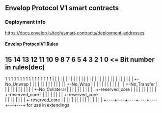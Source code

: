 ## Envelop Protocol V1 smart contracts  

### Deployment info  
https://docs.envelop.is/tech/smart-contracts/deployment-addresses  

#### Envelop ProtocolV1 Rules
15   14   13   12   11   10   9   8   7   6   5   4   3   2   1   0  <= Bit number in rules(dec)
------------------------------------------------------------------------------------  
 1    1    1    1    1    1   1   1   1   1   1   1   1   1   1   1
 |    |    |    |    |    |   |   |   |   |   |   |   |   |   |   |
 |    |    |    |    |    |   |   |   |   |   |   |   |   |   |   +-No_Unwrap
 |    |    |    |    |    |   |   |   |   |   |   |   |   |   +-No_Wrap 
 |    |    |    |    |    |   |   |   |   |   |   |   |   +-No_Transfer
 |    |    |    |    |    |   |   |   |   |   |   |   +-No_Collateral
 |    |    |    |    |    |   |   |   |   |   |   +-reserved_core
 |    |    |    |    |    |   |   |   |   |   +-reserved_core
 |    |    |    |    |    |   |   |   |   +-reserved_core  
 |    |    |    |    |    |   |   |   +-reserved_core
 |    |    |    |    |    |   |   |
 |    |    |    |    |    |   |   |
 +----+----+----+----+----+---+---+
     for use in extendings
